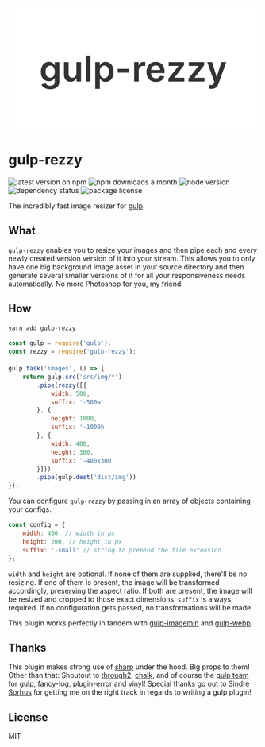 <p align="center">
    <img src="rezzy.png" width="500">
</p>

# gulp-rezzy
![latest version on npm](https://img.shields.io/npm/v/gulp-rezzy) ![npm downloads a month](https://img.shields.io/npm/dm/gulp-rezzy) ![node version](https://img.shields.io/node/v/gulp-rezzy) ![dependency status](https://img.shields.io/david/rbnlffl/gulp-rezzy) ![package license](https://img.shields.io/npm/l/gulp-rezzy)

The incredibly fast image resizer for [gulp](https://github.com/gulpjs/gulp).

## What
`gulp-rezzy` enables you to resize your images and then pipe each and every newly created version version of it into your stream. This allows you to only have one big background image asset in your source directory and then generate several smaller versions of it for all your responsiveness needs automatically. No more Photoshop for you, my friend!

## How
```bash
yarn add gulp-rezzy
```

```js
const gulp = require('gulp');
const rezzy = require('gulp-rezzy');

gulp.task('images', () => {
    return gulp.src('src/img/*')
        .pipe(rezzy([{
            width: 500,
            suffix: '-500w'
        }, {
            height: 1000,
            suffix: '-1000h'
        }, {
            width: 400,
            height: 300,
            suffix: '-400x300'
        }]))
        .pipe(gulp.dest('dist/img'))
});
```

You can configure `gulp-rezzy` by passing in an array of objects containing your configs.

```js
const config = {
    width: 400, // width in px
    height: 200, // height in px
    suffix: '-small' // string to prepend the file extension
};
```

`width` and `height` are optional. If none of them are supplied, there'll be no resizing. If one of them is present, the image will be transformed accordingly, preserving the aspect ratio. If both are present, the image will be resized and cropped to those exact dimensions. `suffix` is always required. If no configuration gets passed, no transformations will be made.

This plugin works perfectly in tandem with [gulp-imagemin](https://github.com/sindresorhus/gulp-imagemin) and [gulp-webp](https://github.com/sindresorhus/gulp-webp).

## Thanks
This plugin makes strong use of [sharp](https://github.com/lovell/sharp) under the hood. Big props to them! Other than that: Shoutout to [through2](https://github.com/rvagg/through2), [chalk](https://github.com/chalk/chalk), and of course the [gulp team](https://github.com/gulpjs) for [gulp](https://github.com/gulpjs/gulp), [fancy-log](https://github.com/gulpjs/fancy-log), [plugin-error](https://github.com/gulpjs/plugin-error) and [vinyl](https://github.com/gulpjs/vinyl)! Special thanks go out to [Sindre Sorhus](https://github.com/sindresorhus) for getting me on the right track in regards to writing a gulp plugin!

## License
MIT
